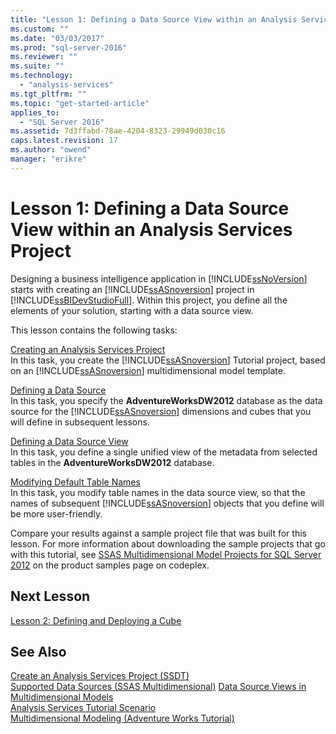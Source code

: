 ```yaml
---
title: "Lesson 1: Defining a Data Source View within an Analysis Services Project | Microsoft Docs"
ms.custom: ""
ms.date: "03/03/2017"
ms.prod: "sql-server-2016"
ms.reviewer: ""
ms.suite: ""
ms.technology: 
  - "analysis-services"
ms.tgt_pltfrm: ""
ms.topic: "get-started-article"
applies_to: 
  - "SQL Server 2016"
ms.assetid: 7d3ffabd-78ae-4204-8323-29949d030c16
caps.latest.revision: 17
ms.author: "owend"
manager: "erikre"
---
```

# Lesson 1: Defining a Data Source View within an Analysis Services Project
Designing a business intelligence application in [!INCLUDE[ssNoVersion](../../a9notintoc/includes/ssnoversion-md.md)] starts with creating an [!INCLUDE[ssASnoversion](../../a9notintoc/includes/ssasnoversion-md.md)] project in [!INCLUDE[ssBIDevStudioFull](../../a9notintoc/includes/ssbidevstudiofull-md.md)]. Within this project, you define all the elements of your solution, starting with a data source view.  
  
This lesson contains the following tasks:  
  
[Creating an Analysis Services Project](../../analysis-services/tutorials/lesson-1-1-creating-an-analysis-services-project.md)  
In this task, you create the [!INCLUDE[ssASnoversion](../../a9notintoc/includes/ssasnoversion-md.md)] Tutorial project, based on an [!INCLUDE[ssASnoversion](../../a9notintoc/includes/ssasnoversion-md.md)] multidimensional model template.  
  
[Defining a Data Source](../../analysis-services/tutorials/lesson-1-2-defining-a-data-source.md)  
In this task, you specify the **AdventureWorksDW2012** database as the data source for the [!INCLUDE[ssASnoversion](../../a9notintoc/includes/ssasnoversion-md.md)] dimensions and cubes that you will define in subsequent lessons.  
  
[Defining a Data Source View](../../analysis-services/tutorials/lesson-1-3-defining-a-data-source-view.md)  
In this task, you define a single unified view of the metadata from selected tables in the **AdventureWorksDW2012** database.  
  
[Modifying Default Table Names](../../analysis-services/tutorials/lesson-1-4-modifying-default-table-names.md)  
In this task, you modify table names in the data source view, so that the names of subsequent [!INCLUDE[ssASnoversion](../../a9notintoc/includes/ssasnoversion-md.md)] objects that you define will be more user-friendly.  
  
Compare your results against a sample project file that was built for this lesson. For more information about downloading the sample projects that go with this tutorial, see [SSAS Multidimensional Model Projects for SQL Server 2012](http://go.microsoft.com/fwlink/p/?LinkID=221866) on the product samples page on codeplex.  
  
## Next Lesson  
[Lesson 2: Defining and Deploying a Cube](../../analysis-services/tutorials/lesson-2-defining-and-deploying-a-cube.md)  
  
## See Also  
[Create an Analysis Services Project &#40;SSDT&#41;](../../analysis-services/multidimensional-models/create-an-analysis-services-project-ssdt.md)  
[Supported Data Sources &#40;SSAS Multidimensional&#41;](https://msdn.microsoft.com/library/ms175608(v=sql.110).aspx)  
[Data Source Views in Multidimensional Models](../../analysis-services/multidimensional-models/data-source-views-in-multidimensional-models.md)  
[Analysis Services Tutorial Scenario](../../analysis-services/tutorials/analysis-services-tutorial-scenario.md)  
[Multidimensional Modeling &#40;Adventure Works Tutorial&#41;](../../analysis-services/tutorials/multidimensional-modeling-adventure-works-tutorial.md)  
  
